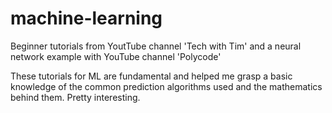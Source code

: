 # machine-learning
Beginner tutorials from YoutTube channel 'Tech with Tim' and a neural network example with YouTube channel 'Polycode'

These tutorials for ML are fundamental and helped me grasp a basic knowledge of the common prediction algorithms used 
and the mathematics behind them. Pretty interesting.
